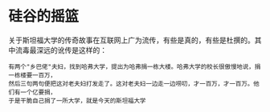 # 硅谷的摇篮

关于斯坦福大学的传奇故事在互联网上广为流传，有些是真的，有些是杜撰的。其中流毒最深远的讹传是这样的：

```text
有两个"乡巴佬"夫妇，找到哈弗大学，提出为哈弗捐一栋大楼。哈弗大学的校长很傲慢地说，捐一栋楼要一百万，
然后三句两句便把这对老夫妇打发走了。这对老夫妇一边走一边唠叨，才一百万，才一百万。他们有一个亿要捐，
于是干脆自己捐了一所大学，就是今天的斯坦福大学
```
